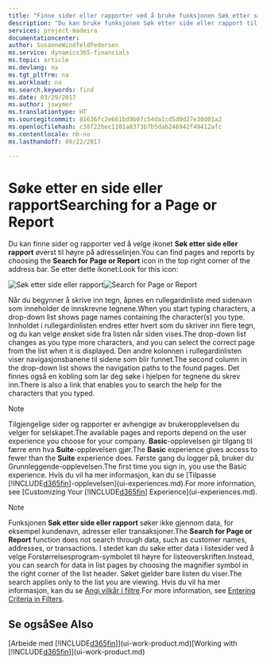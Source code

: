 ```yaml
---
title: "Finne sider eller rapporter ved å bruke funksjonen Søk etter side eller rapport | Microsoft-dokumentasjon"
description: "Du kan bruke funksjonen Søk etter side eller rapport til å finne sider og rapporter i Dynamics 365 for Financials."
services: project-madeira
documentationcenter: 
author: SusanneWindfeldPedersen
ms.service: dynamics365-financials
ms.topic: article
ms.devlang: na
ms.tgt_pltfrm: na
ms.workload: na
ms.search.keywords: find
ms.date: 03/29/2017
ms.author: jswymer
ms.translationtype: HT
ms.sourcegitcommit: 81636fc2e661bd9b07c54da1cd5d0d27e30d01a2
ms.openlocfilehash: c38f22bec1101a8373b7b5dab246942f49412afc
ms.contentlocale: nb-no
ms.lasthandoff: 09/22/2017

---
```

# <a name="searching-for-a-page-or-report"></a><span data-ttu-id="bd743-103">Søke etter en side eller rapport</span><span class="sxs-lookup"><span data-stu-id="bd743-103">Searching for a Page or Report</span></span>
<span data-ttu-id="bd743-104">Du kan finne sider og rapporter ved å velge ikonet **Søk etter side eller rapport** øverst til høyre på adresselinjen.</span><span class="sxs-lookup"><span data-stu-id="bd743-104">You can find pages and reports by choosing the **Search for Page or Report** icon in the top right corner of the address bar.</span></span> <span data-ttu-id="bd743-105">Se etter dette ikonet:</span><span class="sxs-lookup"><span data-stu-id="bd743-105">Look for this icon:</span></span>

<span data-ttu-id="bd743-106">![Søk etter side eller rapport](media/ui-search/search.png "Søk etter side eller rapport")</span><span class="sxs-lookup"><span data-stu-id="bd743-106">![Search for Page or Report](media/ui-search/search.png "Search for Page or Report")</span></span>

<span data-ttu-id="bd743-107">Når du begynner å skrive inn tegn, åpnes en rullegardinliste med sidenavn som inneholder de innskrevne tegnene.</span><span class="sxs-lookup"><span data-stu-id="bd743-107">When you start typing characters, a drop-down list shows page names containing the character(s) you type.</span></span> <span data-ttu-id="bd743-108">Innholdet i rullegardinlisten endres etter hvert som du skriver inn flere tegn, og du kan velge ønsket side fra listen når siden vises.</span><span class="sxs-lookup"><span data-stu-id="bd743-108">The drop-down list changes as you type more characters, and you can select the correct page from the list when it is displayed.</span></span> <span data-ttu-id="bd743-109">Den andre kolonnen i rullegardinlisten viser navigasjonsbanene til sidene som blir funnet.</span><span class="sxs-lookup"><span data-stu-id="bd743-109">The second column in the drop-down list shows the navigation paths to the found pages.</span></span> <span data-ttu-id="bd743-110">Det finnes også en kobling som lar deg søke i hjelpen for tegnene du skrev inn.</span><span class="sxs-lookup"><span data-stu-id="bd743-110">There is also a link that enables you to search the help for the characters that you typed.</span></span>

> [!NOTE]  
>   <span data-ttu-id="bd743-111">Tilgjengelige sider og rapporter er avhengige av brukeropplevelsen du velger for selskapet.</span><span class="sxs-lookup"><span data-stu-id="bd743-111">The available pages and reports depend on the user experience you choose for your company.</span></span> <span data-ttu-id="bd743-112">**Basic**-opplevelsen gir tilgang til færre enn hva **Suite**-opplevelsen gjør.</span><span class="sxs-lookup"><span data-stu-id="bd743-112">The **Basic** experience gives access to fewer than the **Suite** experience does.</span></span> <span data-ttu-id="bd743-113">Første gang du logger på, bruker du Grunnleggende-opplevelsen.</span><span class="sxs-lookup"><span data-stu-id="bd743-113">The first time you sign in, you use the Basic experience.</span></span> <span data-ttu-id="bd743-114">Hvis du vil ha mer informasjon, kan du se [Tilpasse [!INCLUDE[d365fin](includes/d365fin_long_md.md)]-opplevelsen](ui-experiences.md).</span><span class="sxs-lookup"><span data-stu-id="bd743-114">For more information, see [Customizing Your [!INCLUDE[d365fin](includes/d365fin_long_md.md)] Experience](ui-experiences.md).</span></span>

> [!NOTE]  
>   <span data-ttu-id="bd743-115">Funksjonen **Søk etter side eller rapport** søker ikke gjennom data, for eksempel kundenavn, adresser eller transaksjoner.</span><span class="sxs-lookup"><span data-stu-id="bd743-115">The **Search for Page or Report** function does not search through data, such as customer names, addresses, or transactions.</span></span> <span data-ttu-id="bd743-116">I stedet kan du søke etter data i listesider ved å velge Forstørrelsesprogram-symbolet til høyre for listeoverskriften.</span><span class="sxs-lookup"><span data-stu-id="bd743-116">Instead, you can search for data in list pages by choosing the magnifier symbol in the right corner of the list header.</span></span> <span data-ttu-id="bd743-117">Søket gjelder bare listen du viser.</span><span class="sxs-lookup"><span data-stu-id="bd743-117">The search applies only to the list you are viewing.</span></span> <span data-ttu-id="bd743-118">Hvis du vil ha mer informasjon, kan du se [Angi vilkår i filtre](ui-enter-criteria-filters.md).</span><span class="sxs-lookup"><span data-stu-id="bd743-118">For more information, see [Entering Criteria in Filters](ui-enter-criteria-filters.md).</span></span>

## <a name="see-also"></a><span data-ttu-id="bd743-119">Se også</span><span class="sxs-lookup"><span data-stu-id="bd743-119">See Also</span></span>
<span data-ttu-id="bd743-120">[Arbeide med [!INCLUDE[d365fin](includes/d365fin_md.md)]](ui-work-product.md)</span><span class="sxs-lookup"><span data-stu-id="bd743-120">[Working with [!INCLUDE[d365fin](includes/d365fin_md.md)]](ui-work-product.md)</span></span>


